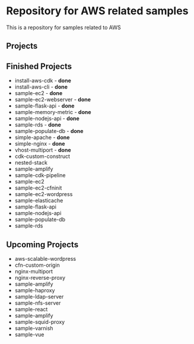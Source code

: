# Repository for AWS related samples

This is a repository for samples related to AWS


## Projects

## Finished Projects
- install-aws-cdk - **done**
- install-aws-cli - **done**
- sample-ec2 - **done**
- sample-ec2-webserver - **done**
- sample-flask-api - **done**
- sample-memory-metric - **done**
- sample-nodejs-api - **done**
- sample-rds - **done**
- sample-populate-db - **done**
- simple-apache - **done**
- simple-nginx - **done**
- vhost-multiport - **done**
- cdk-custom-construct
- nested-stack
- sample-amplify
- sample-cdk-pipeline
- sample-ec2
- sample-ec2-cfninit
- sample-ec2-wordpress
- sample-elasticache
- sample-flask-api
- sample-nodejs-api
- sample-populate-db
- sample-rds



## Upcoming Projects
- aws-scalable-wordpress
- cfn-custom-origin
- nginx-multiport
- nginx-reverse-proxy
- sample-amplify
- sample-haproxy
- sample-ldap-server
- sample-nfs-server
- sample-react
- sample-amplify
- sample-squid-proxy
- sample-varnish
- sample-vue
